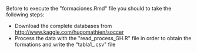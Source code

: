 Before to execute the "formaciones.Rmd" file you should to take the following steps:
- Download the complete databases from http://www.kaggle.com/hugomathien/soccer
- Process the data with the "read_process_GH.R" file in order to obtain the formations and write the "tabla1_.csv" file
